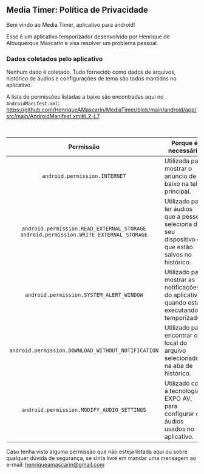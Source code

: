 ## Media Timer: Política de Privacidade

Bem vindo ao Media Timer, aplicativo para android!

Esse é um aplicativo temporizador desenvolvido por Henrique de Albuquerque Mascarin e visa resolver um problema pessoal.

### Dados coletados pelo aplicativo 

Nenhum dado é coletado. Tudo fornecido como dados de arquivos, histórico de áudios e configurações de tema são todos mantidos no aplicativo.

A lista de permissões listadas a baixo são encontradas aqui no `AndroidManifest.xml`: https://github.com/HenriqueAMascarin/MediaTimer/blob/main/android/app/src/main/AndroidManifest.xml#L2-L7

<br/>

| Permissão | Porque é necessária |
| :---: | --- |
| `android.permission.INTERNET` | Utilizada para mostrar o anúncio de baixo na tela principal. |
| `android.permission.READ_EXTERNAL_STORAGE` `android.permission.WRITE_EXTERNAL_STORAGE` | Utilizado para ler áudios que a pessoa seleciona do seu dispositivo ou que estão salvos no histórico. |
| `android.permission.SYSTEM_ALERT_WINDOW` | Utilizado para mostrar as notificações do aplicativo, quando está executando o temporizador. |
| `android.permission.DOWNLOAD_WITHOUT_NOTIFICATION` | Utilizado para encontrar o local do arquivo selecionado na aba de histórico. |
| `android.permission.MODIFY_AUDIO_SETTINGS` | Utilizado com a tecnologia EXPO AV, para configurar os áudios usados no aplicativo. |

Caso tenha visto alguma permissão que não esteja listada aqui ou sobre qualquer dúvida de segurança, se sinta livre em mandar uma mensagem ao e-mail: henriqueamascarin@gmail.com